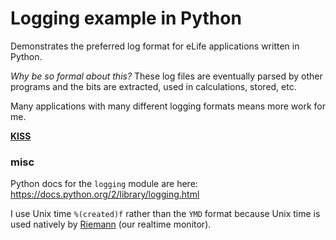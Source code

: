 # Logging example in Python

Demonstrates the preferred log format for eLife applications written in Python.

_Why be so formal about this?_ These log files are eventually parsed by other 
programs and the bits are extracted, used in calculations, stored, etc. 

Many applications with many different logging formats means more work for me. 

[__KISS__](http://en.wikipedia.org/wiki/KISS_principle)

### misc

Python docs for the `logging` module are here: https://docs.python.org/2/library/logging.html

I use Unix time `%(created)f` rather than the `YMD` format because Unix time 
is used natively by [Riemann](http://riemann.io) (our realtime monitor).
